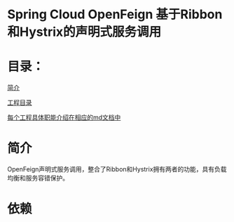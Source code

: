 # Spring Cloud OpenFeign 基于Ribbon和Hystrix的声明式服务调用

# 目录：
[简介](#简介)

[工程目录](#工程目录)

[每个工程具体职能介绍在相应的md文档中](#每个工程具体职能介绍在相应的md文档中)

# 简介
OpenFeign声明式服务调用，整合了Ribbon和Hystrix拥有两者的功能，具有负载均衡和服务容错保护。

# 依赖
